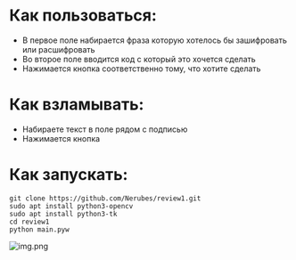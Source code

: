# Как  пользоваться: #
 + В первое поле набирается фраза которую хотелось бы зашифровать 
или расшифровать
 + Во второе поле вводится код с который это хочется сделать
 + Нажимается кнопка соответственно тому, что хотите сделать

# Как взламывать: #
 + Набираете текст в поле рядом с подписью
 + Нажимается кнопка
# Как запускать: # 
```
git clone https://github.com/Nerubes/review1.git
sudo apt install python3-opencv
sudo apt install python3-tk
cd review1
python main.pyw
```

![img.png]()

